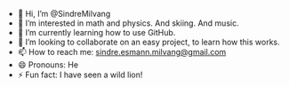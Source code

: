 - 👋 Hi, I’m @SindreMilvang
- 👀 I’m interested in math and physics. And skiing. And music.
- 🌱 I’m currently learning how to use GitHub. 
- 💞️ I’m looking to collaborate on an easy project, to learn how this works. 
- 📫 How to reach me: sindre.esmann.milvang@gmail.com
- 😄 Pronouns: He
- ⚡ Fun fact: I have seen a wild lion!

<!---
SindreMilvang/SindreMilvang is a ✨ special ✨ repository because its `README.md` (this file) appears on your GitHub profile.
You can click the Preview link to take a look at your changes.
--->
